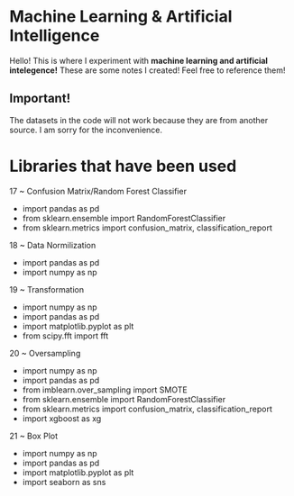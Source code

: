 # Machine Learning & Artificial Intelligence

Hello! This is where I experiment with **machine learning and artificial intelegence!** These are some notes I created! Feel free to reference them!

## Important!
The datasets in the code will not work because they are from another source. I am sorry for the inconvenience.

# Libraries that have been used

17 ~ Confusion Matrix/Random Forest Classifier

- import pandas as pd
- from sklearn.ensemble import RandomForestClassifier
- from sklearn.metrics import confusion_matrix, classification_report

18 ~ Data Normilization

- import pandas as pd
- import numpy as np

19 ~ Transformation

- import numpy as np
- import pandas as pd
- import matplotlib.pyplot as plt
- from scipy.fft import fft

20 ~ Oversampling

- import numpy as np
- import pandas as pd
- from imblearn.over_sampling import SMOTE
- from sklearn.ensemble import RandomForestClassifier
- from sklearn.metrics import confusion_matrix, classification_report
- import xgboost as xg

21 ~ Box Plot

- import numpy as np
- import pandas as pd
- import matplotlib.pyplot as plt
- import seaborn as sns